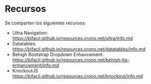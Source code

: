 
# Recursos

Se comparten los siguientes recursos:

- Ultra Navigation: https://bifacil.github.io/resources.crono.net/ultra/info.md
- Datatables: https://bifacil.github.io/resources.crono.net/datatables/info.md
- Behigh Bootstrap Dropdown Enhancement: https://bifacil.github.io/resources.crono.net/behigh-bs-enhancement/info.md
- KnockoutJS https://bifacil.github.io/resources.crono.net/knockout/info.md

